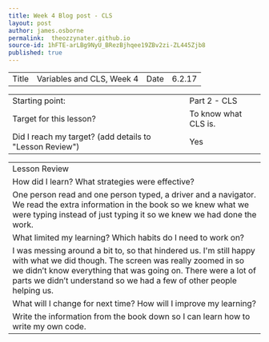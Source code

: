 ```yaml
---
title: Week 4 Blog post - CLS
layout: post
author: james.osborne
permalink:  theozzynater.github.io
source-id: 1hFTE-arLBg9NyU_BRezBjhqee19ZBv2zi-ZL445Zjb8
published: true
---
```

<table>
  <tr>
    <td>Title</td>
    <td>Variables and CLS,  Week 4</td>
    <td>Date</td>
    <td>6.2.17</td>
  </tr>
</table>


<table>
  <tr>
    <td>Starting point:</td>
    <td>Part 2 - CLS</td>
  </tr>
  <tr>
    <td>Target for this lesson?</td>
    <td>To know what CLS is.</td>
  </tr>
  <tr>
    <td>Did I reach my target? 
(add details to "Lesson Review")</td>
    <td> 
Yes</td>
  </tr>
</table>


<table>
  <tr>
    <td>Lesson Review</td>
  </tr>
  <tr>
    <td>How did I learn? What strategies were effective? </td>
  </tr>
  <tr>
    <td> One person read and one person typed, a driver and a navigator. We read the extra information in the book so we knew what we were typing instead of just typing it so we knew we had done the work.
</td>
  </tr>
  <tr>
    <td>What limited my learning? Which habits do I need to work on? </td>
  </tr>
  <tr>
    <td> I was messing around a bit to, so that hindered us. I'm still happy with what we did though. The screen was really zoomed in so we didn’t know everything that was going on. There were a lot of parts we didn’t understand so we had a few of other people helping us.</td>
  </tr>
  <tr>
    <td>What will I change for next time? How will I improve my learning?</td>
  </tr>
  <tr>
    <td> Write the information from the book down so I can learn how to write my own code.</td>
  </tr>
</table>


